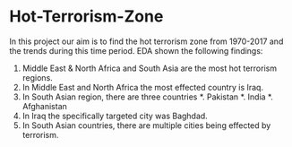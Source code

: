 # Hot-Terrorism-Zone

In this project our aim is to find the hot terrorism zone from 1970-2017 and the trends during this time period.
EDA shown the following findings:
1. Middle East & North Africa and South Asia are the most hot terrorism regions.
2. In Middle East and North Africa the most effected country is Iraq.
3. In South Asian region, there are three countries
  *. Pakistan
  *. India
  *. Afghanistan
4. In Iraq the specifically targeted city was Baghdad.
5. In South Asian countries, there are multiple cities being effected by terrorism.
